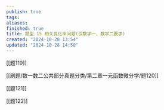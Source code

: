 ```yaml
---
publish: true
tags: 
aliases: 
finished: true
title: 题型 15 相关变化率问题(仅数学一、数学二要求)
created: "2024-10-28 13:54"
updated: "2024-10-28 14:50"
---
```


[[题119]]

[[刷题/数一数二公共部分真题分类/第二章一元函数微分学/题120]]

[[题121]]

[[题122]]